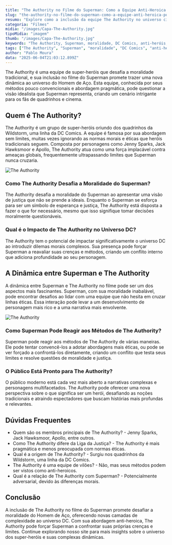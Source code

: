 ```yaml
---
title: "The Authority no Filme do Superman: Como a Equipe Anti-Heroica Pode Desafiar a Moralidade do Homem de Aço?"
slug: "the-authority-no-filme-do-superman-como-a-equipe-anti-heroica-pode-desafiar-a-moralidade-do-homem-de-aco"
resumo: "Explore como a inclusão da equipe The Authority no universo cinematográfico do Superman pode desafiar a moralidade do icônico herói, trazendo novas perspectivas para o público."
categoria: "Filmes"
midia: "/images/Capa-The-Authority.jpg"
tipoMidia: "imagem"
thumb: "/images/Capa-The-Authority.jpg"
keywords: "The Authority, Superman, moralidade, DC Comics, anti-heróis, Jenny Sparks, Apollo, cinema"
tags: ["The Authority", "Superman", "moralidade", "DC Comics", "anti-heróis", "Jenny Sparks", "Apollo", "cinema", "especial-Superman"]
author: "Pablo Moura"
data: "2025-06-04T21:03:12.899Z"
---
```


<p>The Authority é uma equipe de super-heróis que desafia a moralidade tradicional, e sua inclusão no filme do Superman promete trazer uma nova dinâmica ao universo do Homem de Aço. Esta equipe, conhecida por seus métodos pouco convencionais e abordagem pragmática, pode questionar a visão idealista que Superman representa, criando um cenário intrigante para os fãs de quadrinhos e cinema.</p>

<h2>Quem é The Authority?</h2>
<p>The Authority é um grupo de super-heróis oriundo dos quadrinhos da Wildstorm, uma linha da DC Comics. A equipe é famosa por sua abordagem sem limites, muitas vezes ignorando as normas morais e éticas que heróis tradicionais seguem. Composta por personagens como Jenny Sparks, Jack Hawksmoor e Apollo, The Authority atua como uma força implacável contra ameaças globais, frequentemente ultrapassando limites que Superman nunca cruzaria.</p>

![The Authority](/images/DCs-The-Authority-Potential.jpg)

<h3>Como The Authority Desafia a Moralidade do Superman?</h3>
<p>The Authority desafia a moralidade do Superman ao apresentar uma visão de justiça que não se prende a ideais. Enquanto o Superman se esforça para ser um símbolo de esperança e justiça, The Authority está disposta a fazer o que for necessário, mesmo que isso signifique tomar decisões moralmente questionáveis.</p>

<h3>Qual é o Impacto de The Authority no Universo DC?</h3>
<p>The Authority tem o potencial de impactar significativamente o universo DC ao introduzir dilemas morais complexos. Sua presença pode forçar Superman a reavaliar suas crenças e métodos, criando um conflito interno que adiciona profundidade ao seu personagem.</p>

<h2>A Dinâmica entre Superman e The Authority</h2>
<p>A dinâmica entre Superman e The Authority no filme pode ser um dos aspectos mais fascinantes. Superman, com sua moralidade inabalável, pode encontrar desafios ao lidar com uma equipe que não hesita em cruzar linhas éticas. Essa interação pode levar a um desenvolvimento de personagem mais rico e a uma narrativa mais envolvente.</p>

![The Authority](/images/superman_novo_filme_tera_authority.jpg)

<h3>Como Superman Pode Reagir aos Métodos de The Authority?</h3>
<p>Superman pode reagir aos métodos de The Authority de várias maneiras. Ele pode tentar convencê-los a adotar abordagens mais éticas, ou pode se ver forçado a confrontá-los diretamente, criando um conflito que testa seus limites e resolve questões de moralidade e justiça.</p>

<h3>O Público Está Pronto para The Authority?</h3>
<p>O público moderno está cada vez mais aberto a narrativas complexas e personagens multifacetados. The Authority pode oferecer uma nova perspectiva sobre o que significa ser um herói, desafiando as noções tradicionais e atraindo espectadores que buscam histórias mais profundas e relevantes.</p>

<h2>Dúvidas Frequentes</h2>
<ul>
<li>Quem são os membros principais de The Authority? - Jenny Sparks, Jack Hawksmoor, Apollo, entre outros.</li>
<li>Como The Authority difere da Liga da Justiça? - The Authority é mais pragmática e menos preocupada com normas éticas.</li>
<li>Qual é a origem de The Authority? - Surgiu nos quadrinhos da Wildstorm, uma linha da DC Comics.</li>
<li>The Authority é uma equipe de vilões? - Não, mas seus métodos podem ser vistos como anti-heroicos.</li>
<li>Qual é a relação de The Authority com Superman? - Potencialmente adversarial, devido às diferenças morais.</li>
</ul>

<h2>Conclusão</h2>
<p>A inclusão de The Authority no filme do Superman promete desafiar a moralidade do Homem de Aço, oferecendo novas camadas de complexidade ao universo DC. Com sua abordagem anti-heroica, The Authority pode forçar Superman a confrontar suas próprias crenças e limites. Continue explorando nosso site para mais insights sobre o universo dos super-heróis e suas complexas dinâmicas.</p>